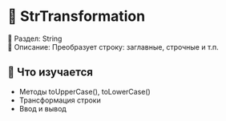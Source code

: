 # 🔧 StrTransformation

📁 Раздел: String  
📘 Описание: Преобразует строку: заглавные, строчные и т.п.

## 🧠 Что изучается
- Методы toUpperCase(), toLowerCase()  
- Трансформация строки  
- Ввод и вывод
